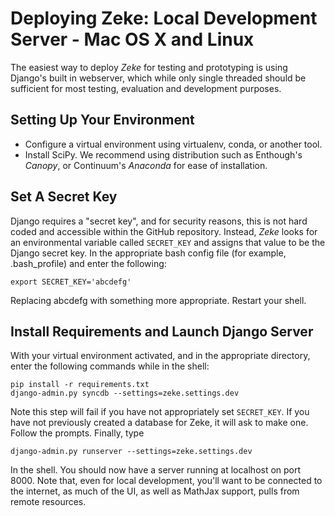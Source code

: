 Deploying Zeke: Local Development Server - Mac OS X and Linux
=================================

The easiest way to deploy *Zeke* for testing and prototyping is using Django's built in webserver, which while only single threaded should be sufficient for most testing, evaluation and development purposes.

Setting Up Your Environment
-----
* Configure a virtual environment using virtualenv, conda, or another tool.
* Install SciPy. We recommend using distribution such as Enthough's *Canopy*, or Continuum's *Anaconda* for ease of installation.

Set A Secret Key
-------
Django requires a "secret key", and for security reasons, this is not hard coded and accessible within the GitHub repository. Instead, *Zeke* looks for an environmental variable called <code>SECRET\_KEY</code> and assigns that value to be the Django secret key. In the appropriate bash config file (for example, .bash\_profile) and enter the following:

	export SECRET_KEY='abcdefg'

Replacing abcdefg with something more appropriate. Restart your shell.

Install Requirements and Launch Django Server
------
With your virtual environment activated, and in the appropriate directory, enter the following commands while in the shell:

	pip install -r requirements.txt
	django-admin.py syncdb --settings=zeke.settings.dev
	
Note this step will fail if you have not appropriately set <code>SECRET\_KEY</code>. If you have not previously created a database for Zeke, it will ask to make one. Follow the prompts. Finally, type

	django-admin.py runserver --settings=zeke.settings.dev

In the shell. You should now have a server running at localhost on port 8000. Note that, even for local development, you'll want to be connected to the internet, as much of the UI, as well as MathJax support, pulls from remote resources.